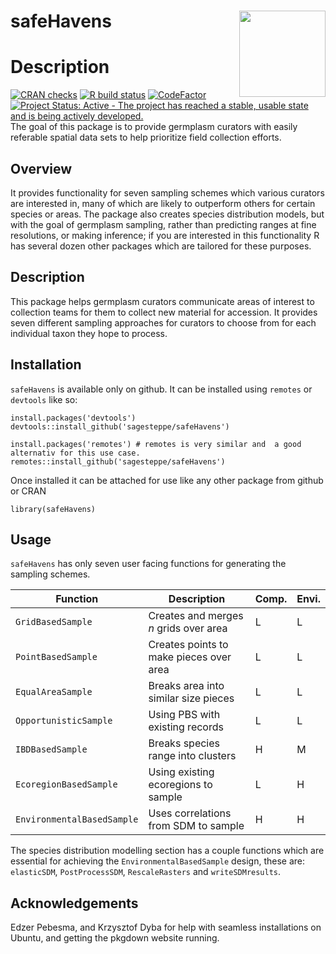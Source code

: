 <!-- README.md is generated from README.Rmd. Please edit that file -->

# safeHavens <img src="/man/figures/logo.png" align="right" height="138" />

# Description

[![CRAN
checks](https://badges.cranchecks.info/summary/badger.svg)](https://cran.r-project.org/web/checks/check_results_badger.html)
[![R build
status](https://github.com/sagesteppe/eSTZwritR/workflows/R-CMD-check/badge.svg)](https://github.com/sagesteppe/eSTZwritR/actions)
[![CodeFactor](https://www.codefactor.io/repository/github/sagesteppe/eSTZwritR/badge)](https://www.codefactor.io/repository/github/sagesteppe/eSTZwritR)
[![Project Status: Active - The project has reached a stable, usable
state and is being actively
developed.](https://www.repostatus.org/badges/latest/active.svg)](https://www.repostatus.org/#active)
The goal of this package is to provide germplasm curators with easily
referable spatial data sets to help prioritize field collection efforts.

## Overview

It provides functionality for seven sampling schemes which various
curators are interested in, many of which are likely to outperform
others for certain species or areas. The package also creates species
distribution models, but with the goal of germplasm sampling, rather
than predicting ranges at fine resolutions, or making inference; if you
are interested in this functionality R has several dozen other packages
which are tailored for these purposes.

## Description

This package helps germplasm curators communicate areas of interest to
collection teams for them to collect new material for accession. It
provides seven different sampling approaches for curators to choose from
for each individual taxon they hope to process.

## Installation

`safeHavens` is available only on github. It can be installed using
`remotes` or `devtools` like so:

    install.packages('devtools')
    devtools::install_github('sagesteppe/safeHavens')

    install.packages('remotes') # remotes is very similar and  a good alternativ for this use case.
    remotes::install_github('sagesteppe/safeHavens')

Once installed it can be attached for use like any other package from
github or CRAN

    library(safeHavens)

## Usage

`safeHavens` has only seven user facing functions for generating the
sampling schemes.

| Function | Description | Comp. | Envi. |
|----|----|----|----|
| `GridBasedSample` | Creates and merges *n* grids over area | L | L |
| `PointBasedSample` | Creates points to make pieces over area | L | L |
| `EqualAreaSample` | Breaks area into similar size pieces | L | L |
| `OpportunisticSample` | Using PBS with existing records | L | L |
| `IBDBasedSample` | Breaks species range into clusters | H | M |
| `EcoregionBasedSample` | Using existing ecoregions to sample | L | H |
| `EnvironmentalBasedSample` | Uses correlations from SDM to sample | H | H |

The species distribution modelling section has a couple functions which
are essential for achieving the `EnvironmentalBasedSample` design, these
are: `elasticSDM`, `PostProcessSDM`, `RescaleRasters` and
`writeSDMresults`.

## Acknowledgements

Edzer Pebesma, and Krzysztof Dyba for help with seamless installations
on Ubuntu, and getting the pkgdown website running.
